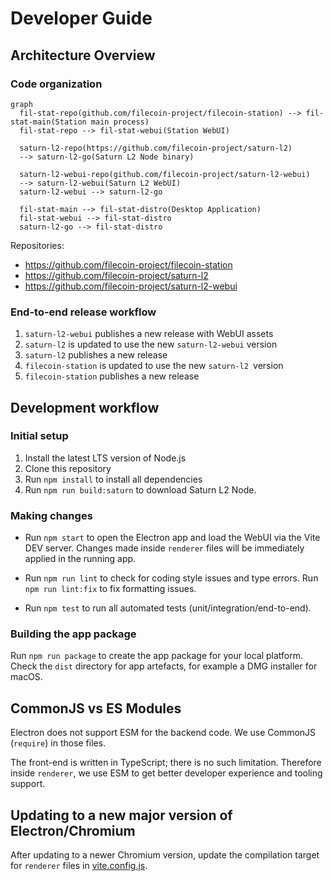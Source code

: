 # Developer Guide

## Architecture Overview

### Code organization

```mermaid
graph
  fil-stat-repo(github.com/filecoin-project/filecoin-station) --> fil-stat-main(Station main process)
  fil-stat-repo --> fil-stat-webui(Station WebUI)

  saturn-l2-repo(https://github.com/filecoin-project/saturn-l2)
  --> saturn-l2-go(Saturn L2 Node binary)

  saturn-l2-webui-repo(github.com/filecoin-project/saturn-l2-webui)
  --> saturn-l2-webui(Saturn L2 WebUI)
  saturn-l2-webui --> saturn-l2-go

  fil-stat-main --> fil-stat-distro(Desktop Application)
  fil-stat-webui --> fil-stat-distro
  saturn-l2-go --> fil-stat-distro
```

Repositories:

- https://github.com/filecoin-project/filecoin-station
- https://github.com/filecoin-project/saturn-l2
- https://github.com/filecoin-project/saturn-l2-webui

### End-to-end release workflow

1. `saturn-l2-webui` publishes a new release with WebUI assets
2. `saturn-l2` is updated to use the new `saturn-l2-webui` version
3. `saturn-l2` publishes a new release
4. `filecoin-station` is updated to use the new `saturn-l2 `version
5. `filecoin-station` publishes a new release

## Development workflow

### Initial setup

1. Install the latest LTS version of Node.js
2. Clone this repository
3. Run `npm install` to install all dependencies
4. Run `npm run build:saturn` to download Saturn L2 Node.

### Making changes

- Run `npm start` to open the Electron app and load the WebUI via the Vite DEV server. Changes made
  inside `renderer` files will be immediately applied in the running app.

- Run `npm run lint` to check for coding style issues and type errors. Run `npm run lint:fix` to fix
  formatting issues.

- Run `npm test` to run all automated tests (unit/integration/end-to-end).

### Building the app package

Run `npm run package` to create the app package for your local platform. Check the `dist` directory
for app artefacts, for example a DMG installer for macOS.

## CommonJS vs ES Modules

Electron does not support ESM for the backend code. We use CommonJS (`require`) in those files.

The front-end is written in TypeScript; there is no such limitation. Therefore inside `renderer`, we
use ESM to get better developer experience and tooling support.

## Updating to a new major version of Electron/Chromium

After updating to a newer Chromium version, update the compilation target for `renderer` files in
[vite.config.js](./../vite.config.js).
